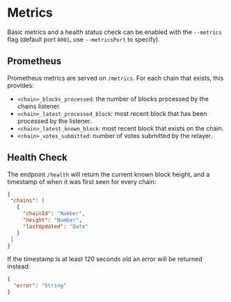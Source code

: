 # Metrics

Basic metrics and a health status check can be enabled with the `--metrics` flag (default port `8001`, use `--metricsPort` to specify).

## Prometheus
Prometheus metrics are served on `/metrics`. For each chain that exists, this provides:
- `<chain>_blocks_processed`: the number of blocks processed by the chains listener.
- `<chain>_latest_processed_block`: most recent block that has been processed by the listener.
- `<chain>_latest_known_block`: most recent block that exists on the chain.
- `<chain>_votes_submitted`: number of votes submitted by the relayer.

## Health Check
The endpoint `/health` will return the current known block height, and a timestamp of when it was first seen for every chain:
 ```json
{
  "chains": [
    {
      "chainId": "Number",
      "height": "Number",
      "lastUpdated": "Date"
    }
  ]
} 
```
 
 If the timestamp is at least 120 seconds old an error will be returned instead:
```json
{
  "error": "String"
}
```